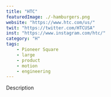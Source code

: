 ```yaml
---
title: "HTC"
featuredImage: ./-hamburgers.png
website: "https://www.htc.com/us/"
twit: "https://twitter.com/HTCUSA"
inst: "https://www.instagram.com/htc/"
category: "H"
tags:
    - Pioneer Square
    - large
    - product
    - motion
    - engineering
---
```


Description
